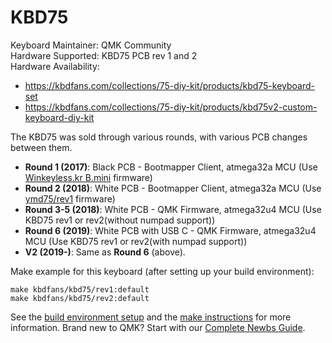 # KBD75

Keyboard Maintainer: QMK Community  
Hardware Supported: KBD75 PCB rev 1 and 2  
Hardware Availability:
* https://kbdfans.com/collections/75-diy-kit/products/kbd75-keyboard-set
* https://kbdfans.com/collections/75-diy-kit/products/kbd75v2-custom-keyboard-diy-kit

The KBD75 was sold through various rounds, with various PCB changes between them. 

* **Round 1 (2017)**: Black PCB - Bootmapper Client, atmega32a MCU (Use [Winkeyless.kr B.mini](../../winkeyless/bmini/) firmware)
* **Round 2 (2018)**: White PCB - Bootmapper Client, atmega32a MCU (Use [ymd75/rev1](../../ymd75/rev1/) firmware)
* **Round 3-5 (2018)**: White PCB - QMK Firmware, atmega32u4 MCU (Use KBD75 rev1 or rev2(without numpad support)) 
* **Round 6 (2019)**: White PCB with USB C - QMK Firmware, atmega32u4 MCU (Use KBD75 rev1 or rev2(with numpad support))
* **V2 (2019-)**: Same as **Round 6** (above).

Make example for this keyboard (after setting up your build environment):

    make kbdfans/kbd75/rev1:default
    make kbdfans/kbd75/rev2:default

See the [build environment setup](https://docs.qmk.fm/#/getting_started_build_tools) and the [make instructions](https://docs.qmk.fm/#/getting_started_make_guide) for more information. Brand new to QMK? Start with our [Complete Newbs Guide](https://docs.qmk.fm/#/newbs).
